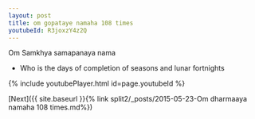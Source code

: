 ```yaml
---
layout: post
title: om gopataye namaha 108 times
youtubeId: R3joxzY4z2Q
---
```

 
 
Om Samkhya samapanaya nama 
 
 -  Who is the days of completion of seasons and lunar fortnights 
 
  
 
  
 
 
 
 
 
 


{% include youtubePlayer.html id=page.youtubeId %}
 
[Next]({{ site.baseurl }}{% link  split2/_posts/2015-05-23-Om dharmaaya namaha 108 times.md%})
 
